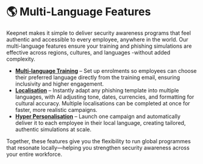 # 🌎 Multi-Language Features

Keepnet makes it simple to deliver security awareness programs that feel authentic and accessible to every employee, anywhere in the world. Our multi-language features ensure your training and phishing simulations are effective across regions, cultures, and languages -without added complexity.

* [**Multi-language Training**](multi-language-training.md) – Set up enrolments so employees can choose their preferred language directly from the training email, ensuring inclusivity and higher engagement.
* [**Localisation**](localisation.md) – Instantly adapt any phishing template into multiple languages, with AI adjusting tone, dates, currencies, and formatting for cultural accuracy. Multiple localisations can be completed at once for faster, more realistic campaigns.
* [**Hyper Personalisation**](hyper-personalisation.md) – Launch one campaign and automatically deliver it to each employee in their local language, creating tailored, authentic simulations at scale.

Together, these features give you the flexibility to run global programmes that resonate locally—helping you strengthen security awareness across your entire workforce.
